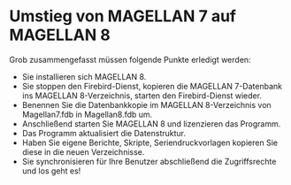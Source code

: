 # Umstieg von MAGELLAN 7 auf MAGELLAN 8

Grob zusammengefasst müssen folgende Punkte erledigt werden:

* Sie installieren sich MAGELLAN 8.
* Sie stoppen den Firebird-Dienst, kopieren die MAGELLAN 7-Datenbank ins MAGELLAN 8-Verzeichnis, starten den Firebird-Dienst wieder.
* Benennen Sie die Datenbankkopie im MAGELLAN 8-Verzeichnis von Magellan7.fdb in Magellan8.fdb um.
* Anschließend starten Sie MAGELLAN 8 und lizenzieren das Programm. 
* Das Programm aktualisiert die Datenstruktur.
* Haben Sie eigene Berichte, Skripte, Seriendruckvorlagen kopieren Sie diese in die neuen Verzeichnisse.
* Sie synchronisieren für Ihre Benutzer abschließend die Zugriffsrechte und los geht es!


